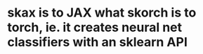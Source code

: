 
# skax is to JAX what skorch is to torch, ie. it creates neural net classifiers with an sklearn API
